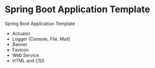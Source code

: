 # Spring Boot Application Template

Spring Boot Application Template

- Actuator
- Logger (Console, File, Mail)
- Banner
- Favicon
- Web Service
- HTML and CSS